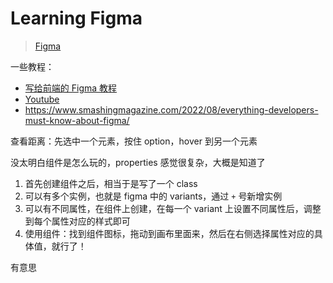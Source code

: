 # Learning Figma

> [Figma](https://www.figma.com/)

一些教程：

- [写给前端的 Figma 教程](https://a82q809s0y.feishu.cn/docx/UcIydhnd8oCB89xY1TgcZlAGnnf)
- [Youtube](https://www.youtube.com/watch?v=FTFaQWZBqQ8)
- https://www.smashingmagazine.com/2022/08/everything-developers-must-know-about-figma/

查看距离：先选中一个元素，按住 option，hover 到另一个元素

没太明白组件是怎么玩的，properties 感觉很复杂，大概是知道了

1. 首先创建组件之后，相当于是写了一个 class
2. 可以有多个实例，也就是 figma 中的 variants，通过 `+` 号新增实例
3. 可以有不同属性，在组件上创建，在每一个 variant 上设置不同属性后，调整到每个属性对应的样式即可
4. 使用组件：找到组件图标，拖动到画布里面来，然后在右侧选择属性对应的具体值，就行了！

有意思
